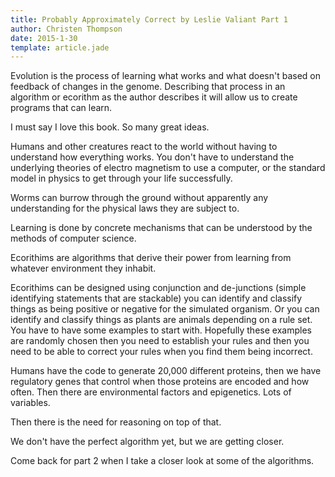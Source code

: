 ```yaml
---
title: Probably Approximately Correct by Leslie Valiant Part 1
author: Christen Thompson
date: 2015-1-30
template: article.jade 
---
```


Evolution is the process of learning what works and what doesn't based on feedback of changes in the genome. Describing that process in an algorithm or ecorithm as the author describes it will allow us to create programs that can learn.

<span class="more"></span>

I must say I love this book.  So many great ideas. 

Humans and other creatures react to the world without having to understand how everything works.  You don't have to understand the underlying theories of electro magnetism to use a computer, or the standard model in physics to get through your life successfully.

Worms can burrow through the ground without apparently any understanding for the physical laws they are subject to. 

Learning is done by concrete mechanisms that can be understood by the methods of computer science.

Ecorithims are algorithms that derive their power from learning from whatever environment they inhabit.


Ecorithims can be designed using conjunction and de-junctions (simple identifying statements that are stackable) you can identify and classify things as being positive or negative for the simulated organism.  Or you can identify and classify things as plants are animals depending on a rule set.  You have to have some examples to start with.  Hopefully these examples are randomly chosen then you need to establish your rules and then you need to be able to correct your rules when you find them being incorrect.

Humans have the code to generate 20,000 different proteins, then we have regulatory genes that control when those proteins are encoded and how often. Then there are environmental factors and epigenetics.  Lots of variables. 

Then there is the need for reasoning on top of that.

We don't have the perfect algorithm yet, but we are getting closer.

Come back for part 2 when I take a closer look at some of the algorithms.



